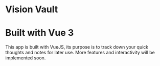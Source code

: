# Vision Vault

# Built with Vue 3

This app is built with VueJS, its purpose is to track down your quick thoughts and notes for later use. More features and interactivity will be implemented soon.
